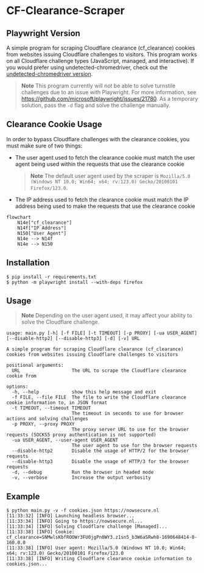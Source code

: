 # CF-Clearance-Scraper

## Playwright Version
A simple program for scraping Cloudflare clearance (cf_clearance) cookies from websites issuing Cloudflare challenges to visitors. This program works on all Cloudflare challenge types (JavaScript, managed, and interactive). If you would prefer using undetected-chromedriver, check out the [undetected-chromedriver version](https://github.com/Xewdy444/CF-Clearance-Scraper/tree/undetected-chromedriver).

> **Note**
This program currently will not be able to solve turnstile challenges due to an issue with Playwright. For more information, see https://github.com/microsoft/playwright/issues/21780. As a temporary solution, pass the `-d` flag and solve the challenge manually.

## Clearance Cookie Usage
In order to bypass Cloudflare challenges with the clearance cookies, you must make sure of two things:

- The user agent used to fetch the clearance cookie must match the user agent being used within the requests that use the clearance cookie
    > **Note**
    > The default user agent used by the scraper is `Mozilla/5.0 (Windows NT 10.0; Win64; x64; rv:123.0) Gecko/20100101 Firefox/123.0`.
- The IP address used to fetch the clearance cookie must match the IP address being used to make the requests that use the clearance cookie

```mermaid
flowchart
	N14e["cf_clearance"]
	N14f["IP Address"]
	N150["User Agent"]
	N14e --> N14f
	N14e --> N150
```

## Installation

    $ pip install -r requirements.txt
    $ python -m playwright install --with-deps firefox


## Usage
> **Note**
> Depending on the user agent used, it may affect your ability to solve the Cloudflare challenge.

```
usage: main.py [-h] [-f FILE] [-t TIMEOUT] [-p PROXY] [-ua USER_AGENT] [--disable-http2] [--disable-http3] [-d] [-v] URL

A simple program for scraping Cloudflare clearance (cf_clearance) cookies from websites issuing Cloudflare challenges to visitors

positional arguments:
  URL                   The URL to scrape the Cloudflare clearance cookie from

options:
  -h, --help            show this help message and exit
  -f FILE, --file FILE  The file to write the Cloudflare clearance cookie information to, in JSON format
  -t TIMEOUT, --timeout TIMEOUT
                        The timeout in seconds to use for browser actions and solving challenges
  -p PROXY, --proxy PROXY
                        The proxy server URL to use for the browser requests (SOCKS5 proxy authentication is not supported)
  -ua USER_AGENT, --user-agent USER_AGENT
                        The user agent to use for the browser requests
  --disable-http2       Disable the usage of HTTP/2 for the browser requests
  --disable-http3       Disable the usage of HTTP/3 for the browser requests
  -d, --debug           Run the browser in headed mode
  -v, --verbose         Increase the output verbosity
```

## Example
    $ python main.py -v -f cookies.json https://nowsecure.nl
    [11:33:32] [INFO] Launching headless browser...
    [11:33:34] [INFO] Going to https://nowsecure.nl...
    [11:33:34] [INFO] Solving Cloudflare challenge [Managed]...
    [11:33:38] [INFO] Cookie: cf_clearance=SNMwlsKbfROOWr3FU0jgPn0WY3.z1sn5_b3W6aSRwh8-1690648414-0-160.0.0
    [11:33:38] [INFO] User agent: Mozilla/5.0 (Windows NT 10.0; Win64; x64; rv:123.0) Gecko/20100101 Firefox/123.0
    [11:33:38] [INFO] Writing Cloudflare clearance cookie information to cookies.json...
